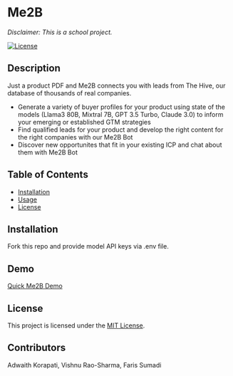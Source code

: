 # Me2B
*Disclaimer: This is a school project.*

[![License](https://img.shields.io/badge/license-MIT-blue.svg)](LICENSE)

## Description
Just a product PDF and Me2B connects you with leads from The Hive, our database of thousands of real companies.
- Generate a variety of buyer profiles for your product using state of the models (Llama3 80B, Mixtral 7B, GPT 3.5 Turbo, Claude 3.0) to inform your emerging or established GTM strategies
- Find qualified leads for your product and develop the right content for the right companies with our Me2B Bot
- Discover new opportunites that fit in your existing ICP and chat about them with Me2B Bot

## Table of Contents

- [Installation](#installation)
- [Usage](#usage)
- [License](#license)

## Installation

Fork this repo and provide model API keys via .env file.

## Demo

[Quick Me2B Demo](https://www.loom.com/share/4db734ddbca94259a236356ff195762c?sid=f8078791-901d-4f36-be1d-a1ba9f0d8966)

## License

This project is licensed under the [MIT License](LICENSE).

## Contributors

Adwaith Korapati, Vishnu Rao-Sharma, Faris Sumadi
